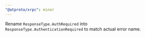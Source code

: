 ```yaml
---
"@atproto/xrpc": minor
---
```


Rename `ResponseType.AuthRequired` into `ResponseType.AuthenticationRequired` to match actual error name.
